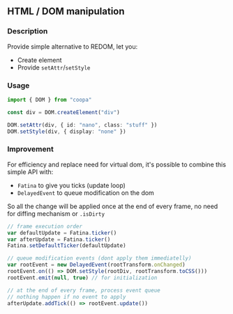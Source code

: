 ## HTML / DOM manipulation

### Description
Provide simple alternative to REDOM, let you:

* Create element
* Provide `setAttr`/`setStyle`

### Usage

```ts
import { DOM } from "coopa"

const div = DOM.createElement("div")

DOM.setAttr(div, { id: "nano", class: "stuff" })
DOM.setStyle(div, { display: "none" })
```

### Improvement

For efficiency and replace need for virtual dom, it's possible to combine this simple API with:
* `Fatina` to give you ticks (update loop)
* `DelayedEvent` to queue modification on the dom

So all the change will be applied once at the end of every frame, no need for diffing mechanism or `.isDirty`

```ts
// frame execution order
var defaultUpdate = Fatina.ticker()
var afterUpdate = Fatina.ticker()
Fatina.setDefaultTicker(defaultUpdate)

// queue modification events (dont apply them immediatelly)
var rootEvent = new DelayedEvent(rootTransform.onChanged)
rootEvent.on(() => DOM.setStyle(rootDiv, rootTransform.toCSS()))
rootEvent.emit(null, true) // for initialization

// at the end of every frame, process event queue
// nothing happen if no event to apply
afterUpdate.addTick(() => rootEvent.update())
```

